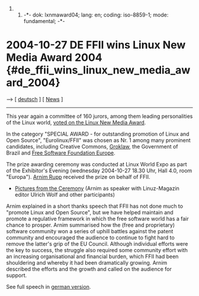 1.  1.  -\*- dok: lxnmaward04; lang: en; coding: iso-8859-1; mode:
        fundamental; -\*-

# 2004-10-27 DE FFII wins Linux New Media Award 2004 {#de_ffii_wins_linux_new_media_award_2004}

\--\> \[ [ deutsch](Lxnmaward04De "wikilink") \] \[ [
News](SwpatcninoEn "wikilink") \]

------------------------------------------------------------------------

This year again a committee of 160 jurors, among them leading
personalities of the Linux world, [voted on the Linux New Media
Award](http://www.linuxnewmedia.de/Award_2004/en "wikilink").

In the category \"SPECIAL AWARD - for outstanding promotion of Linux and
Open Source\", \"Eurolinux/FFII\" was chosen as Nr. 1 among many
prominent candidates, including Creative Commons,
[Groklaw](http://www.groklaw.org/ "wikilink"), the Government of Brazil
and [Free Software Foundation
Europe](http://www.fsfeurope.org/ "wikilink").

The prize awarding ceremony was conducted at Linux World Expo as part of
the Exhibitor\'s Evening (wednesday 2004-10-27 18.30 Uhr, Hall 4.0, room
\"Europa\"). [ Arnim Rupp](ArnimRuppEn "wikilink") received the prize on
behalf of FFII.

-   [Pictures from the
    Ceremony](http://ffii.org/img/fotos/lxnm04/ "wikilink") (Arnim as
    speaker with Linuz-Magazin editor Ulrich Wolf and other
    participants)

Arnim explained in a short thanks speech that FFII has not done much to
\"promote Linux and Open Source\", but we have helped maintain and
promote a regulative framework in which the free software world has a
fair chance to prosper. Arnim summarised how the (free and proprietary)
software community won a series of uphill battles against the patent
community and encouraged the audience to continue to fight hard to
remove the latter\'s grip of the EU Council. Although individual efforts
were the key to success, the struggle also required some community
effort with an increasing organisational and financial burden, which
FFII had been shouldering and whereby it had been dramatically growing.
Arnim described the efforts and the growth and called on the audience
for support.

See full speech in [ german version](Lxnmaward04De "wikilink").
